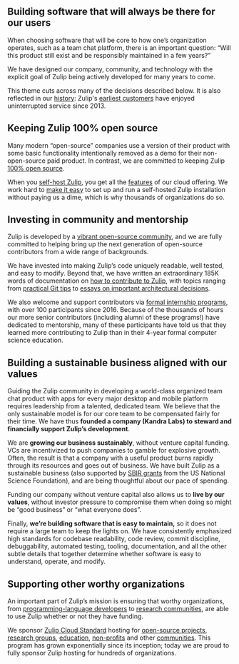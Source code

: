 ## Building software that will always be there for our users

When choosing software that will be core to how one’s organization operates,
such as a team chat platform, there is an important question: “Will this product
still exist and be responsibly maintained in a few years?”

We have designed our company, community, and technology with the explicit goal
of Zulip being actively developed for many years to come.

This theme cuts across many of the decisions described below. It is also
reflected in our [history](/history/): Zulip's [earliest
customers](/case-studies/recurse-center/) have enjoyed uninterrupted service
since 2013.

## Keeping Zulip 100% open source

Many modern “open-source” companies use a version of their product with some
basic functionality intentionally removed as a demo for their non-open-source
paid product. In contrast, we are committed to keeping Zulip [100% open
source](https://github.com/zulip/zulip#readme).

When you [self-host Zulip](/self-hosting/), you get all the
[features](/features/) of our cloud offering. We work hard to [make it
easy](https://zulip.readthedocs.io/en/latest/production/install.html) to set up
and run a self-hosted Zulip installation without paying us a dime, which is why
thousands of organizations do so.

## Investing in community and mentorship

Zulip is developed by a [vibrant open-source community](/team/), and we are
fully committed to helping bring up the next generation of open-source
contributors from a wide range of backgrounds.

We have invested into making Zulip’s code uniquely readable, well tested, and
easy to modify. Beyond that, we have written an extraordinary 185K words of
documentation on [how to contribute to
Zulip](https://zulip.readthedocs.io/en/latest/overview/contributing.html), with
topics ranging from [practical Git
tips](https://zulip.readthedocs.io/en/latest/git/index.html) to [essays on
important architectural
decisions](https://zulip.readthedocs.io/en/latest/subsystems/events-system.html).

We also welcome and support contributors via [formal internship
programs](https://zulip.readthedocs.io/en/latest/outreach/overview.html), with
over 100 participants since 2016. Because of the thousands of hours our more
senior contributors (including alumni of these programs!) have dedicated to
mentorship, many of these participants have told us that they learned more
contributing to Zulip than in their 4-year formal computer science education.

## Building a sustainable business aligned with our values

Guiding the Zulip community in developing a world-class organized team chat
product with apps for every major desktop and mobile platform requires
leadership from a talented, dedicated team. We believe that the only sustainable
model is for our core team to be compensated fairly for their time. We have thus
**founded a company (Kandra Labs) to steward and financially support Zulip’s
development**.

We are **growing our business sustainably**, without venture capital funding.
VCs are incentivized to push companies to gamble for explosive growth. Often,
the result is that a company with a useful product burns rapidly through its
resources and goes out of business. We have built Zulip as a sustainable
business (also supported by [SBIR grants](https://seedfund.nsf.gov/) from the US
National Science Foundation), and are being thoughtful about our pace of
spending.

Funding our company without venture capital also allows us to **live by our
values**, without investor pressure to compromise them when doing so might be
“good business” or “what everyone does”.

Finally, **we’re building software that is easy to maintain,** so it does
not require a large team to keep the lights on. We have consistently emphasized
high standards for codebase readability, code review, commit discipline,
debuggability, automated testing, tooling, documentation, and all the other
subtle details that together determine whether software is easy to understand,
operate, and modify.


## Supporting other worthy organizations

An important part of Zulip’s mission is ensuring that worthy organizations, from
[programming-language developers](/case-studies/rust/) to [research
communities](/case-studies/lean/), are able to use Zulip whether or not they
have funding.

We sponsor [Zulip Cloud Standard](/plans/) hosting for [open-source
projects](/for/open-source/), [research groups](/for/research/),
[education](/for/education/), [non-profits](/for/communities/) and other
[communities](/for/communities/). This program has grown exponentially since its
inception; today we are proud to fully sponsor Zulip hosting for hundreds of
organizations.
